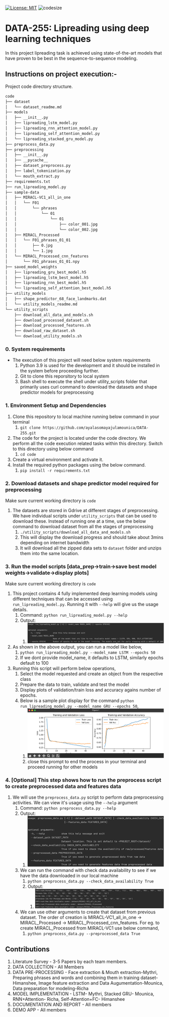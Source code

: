 [![License: MIT](https://img.shields.io/badge/License-MIT-yellow.svg)](https://opensource.org/licenses/MIT)
![codesize](https://img.shields.io/github/languages/code-size/ayalasomayajulamounica/DATA-255.svg) 

# DATA-255: Lipreading using deep learning techniques
In this project lipreading task is achieved using state-of-the-art models that have proven to be best in the sequence-to-sequence modeling.

## Instructions on project execution:-
Project code directory structure.
```bash
code
├── dataset
│   └── dataset_readme.md
├── models
│   ├── __init__.py
│   ├── lipreading_lstm_model.py
│   ├── lipreading_rnn_attention_model.py
│   ├── lipreading_self_attention_model.py
│   └── lipreading_stacked_gru_model.py
├── preprocess_data.py
├── preprocessing
│   ├── __init__.py
│   ├── __pycache__
│   ├── dataset_preprocess.py
│   ├── label_tokenization.py
│   └── mouth_extract.py
├── requirements.txt
├── run_lipreading_model.py
├── sample-data
│   ├── MIRACL-VC1_all_in_one
│   │   └── F01
│   │       └── phrases
│   │           └── 01
│   │               └── 01
│   │                   ├── color_001.jpg
│   │                   └── color_002.jpg
│   ├── MIRACL_Processed
│   │   └── F01_phrases_01_01
│   │       ├── 0.jpg
│   │       └── 1.jpg
│   └── MIRACL_Processed_cnn_features
│       └── F01_phrases_01_01.npy
├── saved_model_weights
│   ├── lipreading_gru_best_model.h5
│   ├── lipreading_lstm_best_model.h5
│   ├── lipreading_rnn_best_model.h5
│   └── lipreading_self_attention_best_model.h5
├── utility_models
│   ├── shape_predictor_68_face_landmarks.dat
│   └── utility_models_readme.md
└── utility_scripts
    ├── download_all_data_and_models.sh
    ├── download_processed_dataset.sh
    ├── download_processed_features.sh
    ├── download_raw_dataset.sh
    └── download_utility_models.sh

```
### 0. System requirements
- The execution of this project will need below system requirements
  1. Python 3.9 is used for the development and it should be installed in the system before proceeding further.
  2. Git to clone this reporsitory to local system
  3. Bash shell to execute the shell under utility_scripts folder that primarily uses curl command to download the datasets and shape predictor models for preprocessing 
### 1. Environment Setup and Dependencies
1. Clone this repository to local machine running below command in your terminal
   1. `git clone https://github.com/ayalasomayajulamounica/DATA-255.git` 
2. The code for the project is located under the code directory. We perform all the code execution related tasks within this directory. Switch to this directory using below command
   1. `cd code`
3. Create a virtual environment and activate it.
4. Install the required python packages using the below command.
   1. `pip install -r requirements.txt`
   
### 2. Download datasets and shape predictor model required for preprocessing
Make sure current working directory is `code`
1. The datasets are stored in Gdrive at different stages of preprocessing. We have individual scripts under `utility_scripts` that can be used to download these. Instead of running one at a time, use the below command to download dataset from all the stages of preprocessing
   1. `./utility_scripts/download_all_data_and_models.sh`
   2. This will display the download progress and should take about 3mins depending on internet bandwidth
   3. It will download all the zipped data sets to `dataset` folder and unzips them into the same location.

### 3. Run the model scripts [data_prep->train->save best model weights->validate->display plots]
Make sure current working directory is `code`
1. This project contains 4 fully implemented deep learning models using different techniques that can be accessed using `run_lipreading_model.py`. Running it with `--help` will give us the usage details.
   1. Command: `python run_lipreading_model.py --help`
   2. Output: 
      1. ![img.png](readme_images/run_model_cmd_img.png)
2. As shown in the above output, you can run a model like below,
   1. `python run_lipreading_model.py --model_name LSTM --epochs 50`
   2. If we dont provide model_name, it defaults to LSTM, similarly epochs default to 100
3. Running this script will perform below operations,
   1. Select the model requested and create an object from the respective class
   2. Prepare the data to train, validate and test the model
   3. Display plots of validation/train loss and accuracy agains number of epochs.
   4. Below is a sample plot display for the command `python run_lipreading_model.py --model_name GRU --epochs 50`,
      1. ![img.png](readme_images/plot_img.png)
      2. close this prompt to end the process in your terminal and proceed running for other models

### 4. [Optional] This step shows how to run the preprocess script to create preprocessed data and features data
1. We will use the `preprocess_data.py` script to perform data preprocessing activities. We can view it's usage using the `--help` argument
   1. Command: `python preprocess_data.py --help`
   2. Output:
      1. ![img.png](readme_images/data_preprocess_cmd.png)
   3. We can run the command with check data availability to see if we have the data downloaded in our local machine
      1. `python preprocess_data.py --check_data_availability True`
      2. Output:
         1. ![img.png](readme_images/data_check_cmd_op.png)
   4. We can use other arguments to create that dataset from previous dataset. The order of creation is MIRACL-VC1_all_in_one -> MIRACL_Processed -> MIRACL_Processed_cnn_features. For eg. to create MIRACL_Processed from MIRACL-VC1 use below command,
      1. `python preprocess_data.py --preprocessed_data True`

## Contributions

1. Literature Survey - 3-5 Papers by each team members.
2. DATA COLLECTION - All Members
3. DATA PRE-PROCESSING - Face extraction & Mouth extraction-Mythri, Preparing phrases and words and combining them in training dataset- Himanshee, Image feature extraction and Data Augumentation-Mounica, Data preparation for modeling-Richa
4. MODEL IMPLEMENTATION - LSTM- Mythri, Stacked GRU- Mounica, RNN+Attention- Richa, Self-Attention+FC- Himanshee
5. DOCUMENTATION AND REPORT - All members 
6. DEMO APP - All members 
